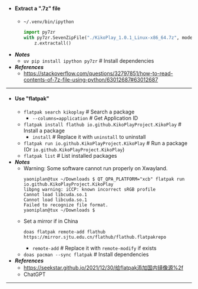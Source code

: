 - #### Extract a ".7z" file
    - `~/.venv/bin/ipython`
      ```python
      import py7zr
      with py7zr.SevenZipFile("./KikoPlay_1.0.1_Linux-x86_64.7z", mode='r') as z:
          z.extractall()
      ```
- ***Notes***
    - `uv pip install ipython py7zr` # Install dependencies
- ***References***
    - https://stackoverflow.com/questions/32797851/how-to-read-contents-of-7z-file-using-python/63012687#63012687
- ---
- #### Use "flatpak" 
    - `flatpak search kikoplay` # Search a package
        - `--columns=application` # Get Application ID
    - `flatpak install flathub io.github.KikoPlayProject.KikoPlay` # Install a package
        - `install` # Replace it with `uninstall` to uninstall
    - `flatpak run io.github.KikoPlayProject.KikoPlay` # Run a package (Or `io.github.KikoPlayProject.KikoPlay`)
    - `flatpak list` # List installed packages
- ***Notes***
    - Warning: Some software cannot run properly on Xwayland.
      ```
      yaoniplan@tux ~/Downloads $ QT_QPA_PLATFORM="xcb" flatpak run io.github.KikoPlayProject.KikoPlay
      libpng warning: iCCP: known incorrect sRGB profile
      Cannot load libcuda.so.1
      Cannot load libcuda.so.1
      Failed to recognize file format.
      yaoniplan@tux ~/Downloads $ 
      ```
    - Set a mirror if in China
      ```
      doas flatpak remote-add flathub https://mirror.sjtu.edu.cn/flathub/flathub.flatpakrepo
      ```
        - `remote-add` # Replace it with `remote-modify` if exists
    - `doas pacman --sync flatpak` # Install dependencies
- ***References***
    - https://seekstar.github.io/2021/12/30/给flatpak添加国内镜像源%2f
    - ChatGPT
- ---
